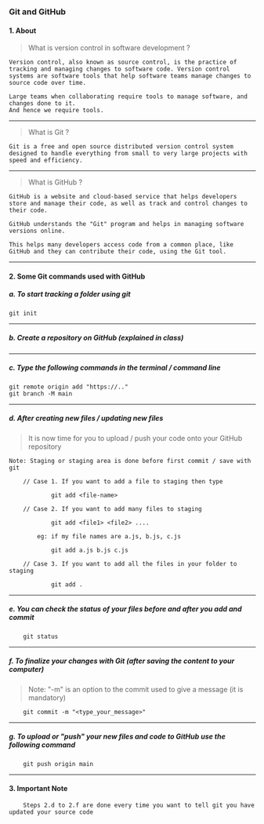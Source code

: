 ### Git and GitHub

#### 1. About

> What is version control in software development ?

```
Version control, also known as source control, is the practice of tracking and managing changes to software code. Version control systems are software tools that help software teams manage changes to source code over time.

Large teams when collaborating require tools to manage software, and changes done to it.
And hence we require tools.
```

---

> What is Git ?

```
Git is a free and open source distributed version control system designed to handle everything from small to very large projects with speed and efficiency.
```

---

> What is GitHub ?
```
GitHub is a website and cloud-based service that helps developers store and manage their code, as well as track and control changes to their code. 

GitHub understands the "Git" program and helps in managing software versions online.

This helps many developers access code from a common place, like GitHub and they can contribute their code, using the Git tool.
```

---

#### 2. Some Git commands used with GitHub

##### a. To start tracking a folder using git
```
git init
```
---

##### b. Create a repository on GitHub (explained in class)

---

##### c. Type the following commands in the terminal / command line

```
git remote origin add "https://.."
git branch -M main
```

---

##### d. After creating new files / updating new files

>  It is now time for you to upload / push your code onto your GitHub repository

```Note: Staging or staging area is done before first commit / save with git```

```
    // Case 1. If you want to add a file to staging then type

            git add <file-name>

    // Case 2. If you want to add many files to staging

            git add <file1> <file2> ....

        eg: if my file names are a.js, b.js, c.js

            git add a.js b.js c.js
    
    // Case 3. If you want to add all the files in your folder to staging

            git add .

```

---

##### e. You can check the status of your files before and after you add and commit

```
    git status
```

---

##### f. To finalize your changes with Git (after saving the content to your computer)

> Note: "-m" is an option to the commit used to give a message (it is mandatory)

```
    git commit -m "<type_your_message>"
```

---

##### g. To upload or "push" your new files and code to GitHub use the following command

```
    git push origin main
```

---

#### 3. Important Note

```
    Steps 2.d to 2.f are done every time you want to tell git you have updated your source code
```